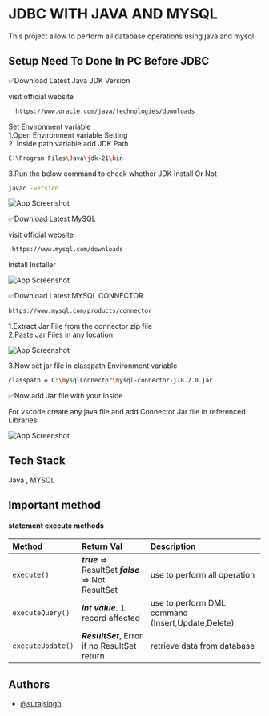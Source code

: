 
# JDBC WITH JAVA AND MYSQL

This project allow to perform all database operations using java and mysql 


## Setup Need To Done In PC Before JDBC

✅Download Latest Java JDK Version

visit official website
```bash
  https://www.oracle.com/java/technologies/downloads
```
Set Environment variable\
 1.Open Environment variable Setting\
   2. Inside path variable add JDK Path
   ```bash
C:\Program Files\Java\jdk-21\bin   
```

3.Run the below command to check whether JDK Install Or Not
 ```bash
javac -version  
```
![App Screenshot](https://res.cloudinary.com/dnxv21hr0/image/upload/v1699957498/jdbc/z5d8kbm27efrkayx9kxn.png)

✅Download Latest MySQL

visit official website
```bash
 https://www.mysql.com/downloads
```
Install Installer

![App Screenshot](https://res.cloudinary.com/dnxv21hr0/image/upload/v1699958200/jdbc/uxwdnf6hwfiko45vgzck.png)

✅Download Latest MYSQL CONNECTOR
 ```bash
https://www.mysql.com/products/connector
```
1.Extract Jar File from the connector zip file\
2.Paste Jar Files in any location

![App Screenshot](https://res.cloudinary.com/dnxv21hr0/image/upload/v1699958463/jdbc/fvx0kwrbpasnhkwswbqz.png)

3.Now set jar file in classpath Environment variable

 ```bash
classpath = C:\mysqlConnector\mysql-connector-j-8.2.0.jar
```

✅Now add Jar file with your Inside

For vscode create any java file and add Connector Jar file in referenced Libraries

![App Screenshot](https://res.cloudinary.com/dnxv21hr0/image/upload/v1699958684/jdbc/gsrcagiz5tjkjmrgxske.png)




## Tech Stack

Java , MYSQL



## Important method

#### statement execute methods


| Method | Return Val     | Description                |
| :-------- | :------- | :------------------------- |
| `execute()` | ***true*** => ResultSet ***false*** => Not ResultSet | use to perform all operation |
| `executeQuery()` | ***int value***. 1 record affected|use to perform DML command (Insert,Update,Delete) |
| `executeUpdate()` | ***ResultSet***, Error if no ResultSet return| retrieve data from database |




## Authors

- [@surajsingh](https://www.linkedin.com/in/surajsinghgore)

